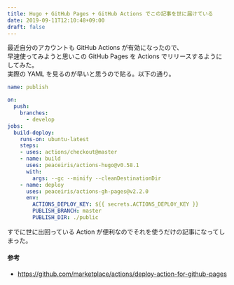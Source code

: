 ```yaml
---
title: Hugo + GitHub Pages + GitHub Actions でこの記事を世に届けている
date: 2019-09-11T12:10:48+09:00
draft: false 
---
```


最近自分のアカウントも GitHub Actions が有効になったので、  
早速使ってみようと思いこの GitHub Pages を Actions でリリースするようにしてみた。  
実際の YAML を見るのが早いと思うので貼る。以下の通り。

```yaml
name: publish

on:
  push:
    branches:
      - develop
jobs:
  build-deploy:
    runs-on: ubuntu-latest
    steps:
    - uses: actions/checkout@master
    - name: build
      uses: peaceiris/actions-hugo@v0.58.1
      with:
        args: --gc --minify --cleanDestinationDir
    - name: deploy
      uses: peaceiris/actions-gh-pages@v2.2.0
      env:
        ACTIONS_DEPLOY_KEY: ${{ secrets.ACTIONS_DEPLOY_KEY }}
        PUBLISH_BRANCH: master
        PUBLISH_DIR: ./public
```

すでに世に出回っている Action が便利なのでそれを使うだけの記事になってしまった。  

#### 参考
- https://github.com/marketplace/actions/deploy-action-for-github-pages

